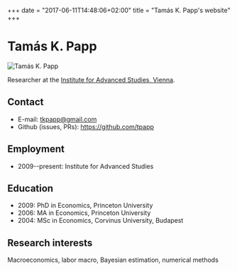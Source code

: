 +++
date = "2017-06-11T14:48:06+02:00"
title = "Tamás K. Papp's website"
+++

# Tamás K. Papp

<img id="tamaskpapp" src="./img/tamas_k_papp.jpg" alt="Tamás K. Papp">

Researcher at the [Institute for Advanced Studies,
Vienna](http://www.ihs.ac.at/research-groups/macroeconomics-and-public-finance/).

## Contact

* E-mail: <tkpapp@gmail.com>
* Github (issues, PRs): <https://github.com/tpapp>

## Employment

* 2009--present: Institute for Advanced Studies

## Education

* 2009: PhD in Economics, Princeton University
* 2006: MA in Economics, Princeton University
* 2004: MSc in Economics, Corvinus University, Budapest

## Research interests

Macroeconomics, labor macro, Bayesian estimation, numerical methods
